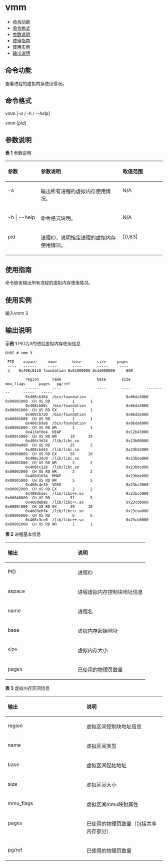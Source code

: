 # vmm<a name="ZH-CN_TOPIC_0000001133846480"></a>

-   [命令功能](#section445335110416)
-   [命令格式](#section1795712553416)
-   [参数说明](#section92544592410)
-   [使用指南](#section104151141252)
-   [使用实例](#section11545171957)
-   [输出说明](#section075617368542)

## 命令功能<a name="section445335110416"></a>

查看进程的虚拟内存使用情况。

## 命令格式<a name="section1795712553416"></a>

vmm \[_-a / -h / --help_\]

vmm \[_pid_\]

## 参数说明<a name="section92544592410"></a>

**表 1**  参数说明

<a name="table3900mcpsimp"></a>
<table><thead align="left"><tr id="row3906mcpsimp"><th class="cellrowborder" valign="top" width="21%" id="mcps1.2.4.1.1"><p id="p3908mcpsimp"><a name="p3908mcpsimp"></a><a name="p3908mcpsimp"></a>参数</p>
</th>
<th class="cellrowborder" valign="top" width="52%" id="mcps1.2.4.1.2"><p id="p3910mcpsimp"><a name="p3910mcpsimp"></a><a name="p3910mcpsimp"></a>参数说明</p>
</th>
<th class="cellrowborder" valign="top" width="27%" id="mcps1.2.4.1.3"><p id="p3912mcpsimp"><a name="p3912mcpsimp"></a><a name="p3912mcpsimp"></a>取值范围</p>
</th>
</tr>
</thead>
<tbody><tr id="row3913mcpsimp"><td class="cellrowborder" valign="top" width="21%" headers="mcps1.2.4.1.1 "><p id="p17944444181717"><a name="p17944444181717"></a><a name="p17944444181717"></a>-a</p>
</td>
<td class="cellrowborder" valign="top" width="52%" headers="mcps1.2.4.1.2 "><p id="p209441344121716"><a name="p209441344121716"></a><a name="p209441344121716"></a>输出所有进程的虚拟内存使用情况。</p>
</td>
<td class="cellrowborder" valign="top" width="27%" headers="mcps1.2.4.1.3 "><p id="p3919mcpsimp"><a name="p3919mcpsimp"></a><a name="p3919mcpsimp"></a>N/A</p>
</td>
</tr>
<tr id="row3920mcpsimp"><td class="cellrowborder" valign="top" width="21%" headers="mcps1.2.4.1.1 "><p id="p1944124412171"><a name="p1944124412171"></a><a name="p1944124412171"></a>-h | --help</p>
</td>
<td class="cellrowborder" valign="top" width="52%" headers="mcps1.2.4.1.2 "><p id="p1494494441713"><a name="p1494494441713"></a><a name="p1494494441713"></a>命令格式说明。</p>
</td>
<td class="cellrowborder" valign="top" width="27%" headers="mcps1.2.4.1.3 "><p id="p3926mcpsimp"><a name="p3926mcpsimp"></a><a name="p3926mcpsimp"></a>N/A</p>
</td>
</tr>
<tr id="row3934mcpsimp"><td class="cellrowborder" valign="top" width="21%" headers="mcps1.2.4.1.1 "><p id="p5945444181720"><a name="p5945444181720"></a><a name="p5945444181720"></a>pid</p>
</td>
<td class="cellrowborder" valign="top" width="52%" headers="mcps1.2.4.1.2 "><p id="p1594515442177"><a name="p1594515442177"></a><a name="p1594515442177"></a>进程ID，说明指定进程的虚拟内存使用情况。</p>
</td>
<td class="cellrowborder" valign="top" width="27%" headers="mcps1.2.4.1.3 "><p id="p3940mcpsimp"><a name="p3940mcpsimp"></a><a name="p3940mcpsimp"></a>[0,63]</p>
</td>
</tr>
</tbody>
</table>

## 使用指南<a name="section104151141252"></a>

命令缺省输出所有进程的虚拟内存使用情况。

## 使用实例<a name="section11545171957"></a>

输入vmm 3

## 输出说明<a name="section075617368542"></a>

**示例 1**  PID为3的进程虚拟内存使用信息

```shell
OHOS # vmm 3

 PID    aspace     name       base       size     pages
 ----   ------     ----       ----       -----     ----
 3    0x408c0118 foundation 0x01000000 0x3e000000     800

         region      name                base       size       mmu_flags      pages   pg/ref
         ------      ----                ----       ----       ---------      -----   -----
         0x408cb364  /bin/foundation                  0x06da3000 0x00001000  CH US RD          1       1
         0x408cb80c  /bin/foundation                  0x06da4000 0x00001000  CH US RD EX       1       1
         0x408cb720  /bin/foundation                  0x06da5000 0x00001000  CH US RD          1       1
         0x408cb9a8  /bin/foundation                  0x06da6000 0x00001000  CH US RD WR       1       1
         0x413efde4  HEAP                             0x12b43000 0x00015000  CH US RD WR      19      19
         0x408c3d34  /lib/libc.so                     0x23b08000 0x0004a000  CH US RD         25       2
         0x408cbd44  /lib/libc.so                     0x23b52000 0x00068000  CH US RD EX      58      10
         0x408c3dc0  /lib/libc.so                     0x23bba000 0x00002000  CH US RD WR       2       2
         0x408cc128  /lib/libc.so                     0x23bbc000 0x00002000  CH US RD WR       2       2
         0x408d1634  MMAP                             0x23bbe000 0x00005000  CH US RD WR       5       5
         0x408c4e10  VDSO                             0x23bc3000 0x00002000  CH US RD EX       2       2
         0x408dbaec  /lib/libc++.so                   0x23bc5000 0x00046000  CH US RD         51       5
         0x408deba8  /lib/libc++.so                   0x23c0b000 0x0009f000  CH US RD EX      29      10
         0x408debf4  /lib/libc++.so                   0x23caa000 0x00006000  CH US RD          6       6
         0x408c3ce0  /lib/libc++.so                   0x23cb0000 0x00001000  CH US RD WR       1       1
```

**表 2**  进程基本信息

<a name="table17136143042317"></a>
<table><thead align="left"><tr id="row1113611307232"><th class="cellrowborder" valign="top" width="50%" id="mcps1.2.3.1.1"><p id="p17137173017232"><a name="p17137173017232"></a><a name="p17137173017232"></a>输出</p>
</th>
<th class="cellrowborder" valign="top" width="50%" id="mcps1.2.3.1.2"><p id="p171371302230"><a name="p171371302230"></a><a name="p171371302230"></a>说明</p>
</th>
</tr>
</thead>
<tbody><tr id="row11371230202317"><td class="cellrowborder" valign="top" width="50%" headers="mcps1.2.3.1.1 "><p id="p0137630122313"><a name="p0137630122313"></a><a name="p0137630122313"></a>PID</p>
</td>
<td class="cellrowborder" valign="top" width="50%" headers="mcps1.2.3.1.2 "><p id="p513793016233"><a name="p513793016233"></a><a name="p513793016233"></a>进程ID</p>
</td>
</tr>
<tr id="row61371630112315"><td class="cellrowborder" valign="top" width="50%" headers="mcps1.2.3.1.1 "><p id="p18137133019236"><a name="p18137133019236"></a><a name="p18137133019236"></a>aspace</p>
</td>
<td class="cellrowborder" valign="top" width="50%" headers="mcps1.2.3.1.2 "><p id="p9137130122311"><a name="p9137130122311"></a><a name="p9137130122311"></a>进程虚拟内存控制块地址信息</p>
</td>
</tr>
<tr id="row613793015232"><td class="cellrowborder" valign="top" width="50%" headers="mcps1.2.3.1.1 "><p id="p12137230172311"><a name="p12137230172311"></a><a name="p12137230172311"></a>name</p>
</td>
<td class="cellrowborder" valign="top" width="50%" headers="mcps1.2.3.1.2 "><p id="p19137193018235"><a name="p19137193018235"></a><a name="p19137193018235"></a>进程名</p>
</td>
</tr>
<tr id="row1613763019237"><td class="cellrowborder" valign="top" width="50%" headers="mcps1.2.3.1.1 "><p id="p1413723015233"><a name="p1413723015233"></a><a name="p1413723015233"></a>base</p>
</td>
<td class="cellrowborder" valign="top" width="50%" headers="mcps1.2.3.1.2 "><p id="p1613783082319"><a name="p1613783082319"></a><a name="p1613783082319"></a>虚拟内存起始地址</p>
</td>
</tr>
<tr id="row141376308237"><td class="cellrowborder" valign="top" width="50%" headers="mcps1.2.3.1.1 "><p id="p101371730162319"><a name="p101371730162319"></a><a name="p101371730162319"></a>size</p>
</td>
<td class="cellrowborder" valign="top" width="50%" headers="mcps1.2.3.1.2 "><p id="p18137143092313"><a name="p18137143092313"></a><a name="p18137143092313"></a>虚拟内存大小</p>
</td>
</tr>
<tr id="row19137163072316"><td class="cellrowborder" valign="top" width="50%" headers="mcps1.2.3.1.1 "><p id="p16137183013235"><a name="p16137183013235"></a><a name="p16137183013235"></a>pages</p>
</td>
<td class="cellrowborder" valign="top" width="50%" headers="mcps1.2.3.1.2 "><p id="p5137130142314"><a name="p5137130142314"></a><a name="p5137130142314"></a>已使用的物理页数量</p>
</td>
</tr>
</tbody>
</table>

**表 3**  虚拟内存区间信息

<a name="table1195314682418"></a>
<table><thead align="left"><tr id="row14953144632413"><th class="cellrowborder" valign="top" width="50%" id="mcps1.2.3.1.1"><p id="p1195314617242"><a name="p1195314617242"></a><a name="p1195314617242"></a>输出</p>
</th>
<th class="cellrowborder" valign="top" width="50%" id="mcps1.2.3.1.2"><p id="p13953174614243"><a name="p13953174614243"></a><a name="p13953174614243"></a>说明</p>
</th>
</tr>
</thead>
<tbody><tr id="row18953114610242"><td class="cellrowborder" valign="top" width="50%" headers="mcps1.2.3.1.1 "><p id="p09531746132417"><a name="p09531746132417"></a><a name="p09531746132417"></a>region</p>
</td>
<td class="cellrowborder" valign="top" width="50%" headers="mcps1.2.3.1.2 "><p id="p1795344642412"><a name="p1795344642412"></a><a name="p1795344642412"></a>虚拟区间控制块地址信息</p>
</td>
</tr>
<tr id="row1795384682411"><td class="cellrowborder" valign="top" width="50%" headers="mcps1.2.3.1.1 "><p id="p199531846112417"><a name="p199531846112417"></a><a name="p199531846112417"></a>name</p>
</td>
<td class="cellrowborder" valign="top" width="50%" headers="mcps1.2.3.1.2 "><p id="p19539466245"><a name="p19539466245"></a><a name="p19539466245"></a>虚拟区间类型</p>
</td>
</tr>
<tr id="row99531446132410"><td class="cellrowborder" valign="top" width="50%" headers="mcps1.2.3.1.1 "><p id="p139531946132417"><a name="p139531946132417"></a><a name="p139531946132417"></a>base</p>
</td>
<td class="cellrowborder" valign="top" width="50%" headers="mcps1.2.3.1.2 "><p id="p139536468242"><a name="p139536468242"></a><a name="p139536468242"></a>虚拟区间起始地址</p>
</td>
</tr>
<tr id="row79531046122418"><td class="cellrowborder" valign="top" width="50%" headers="mcps1.2.3.1.1 "><p id="p11953546102418"><a name="p11953546102418"></a><a name="p11953546102418"></a>size</p>
</td>
<td class="cellrowborder" valign="top" width="50%" headers="mcps1.2.3.1.2 "><p id="p89531246142419"><a name="p89531246142419"></a><a name="p89531246142419"></a>虚拟区间大小</p>
</td>
</tr>
<tr id="row1295315464240"><td class="cellrowborder" valign="top" width="50%" headers="mcps1.2.3.1.1 "><p id="p7953154602419"><a name="p7953154602419"></a><a name="p7953154602419"></a>mmu_flags</p>
</td>
<td class="cellrowborder" valign="top" width="50%" headers="mcps1.2.3.1.2 "><p id="p395464620242"><a name="p395464620242"></a><a name="p395464620242"></a>虚拟区间mmu映射属性</p>
</td>
</tr>
<tr id="row10954154692413"><td class="cellrowborder" valign="top" width="50%" headers="mcps1.2.3.1.1 "><p id="p1195484642410"><a name="p1195484642410"></a><a name="p1195484642410"></a>pages</p>
</td>
<td class="cellrowborder" valign="top" width="50%" headers="mcps1.2.3.1.2 "><p id="p29541546112416"><a name="p29541546112416"></a><a name="p29541546112416"></a>已使用的物理页数量（包括共享内存部分）</p>
</td>
</tr>
<tr id="row1395411463246"><td class="cellrowborder" valign="top" width="50%" headers="mcps1.2.3.1.1 "><p id="p14954146152418"><a name="p14954146152418"></a><a name="p14954146152418"></a>pg/ref</p>
</td>
<td class="cellrowborder" valign="top" width="50%" headers="mcps1.2.3.1.2 "><p id="p10954164642419"><a name="p10954164642419"></a><a name="p10954164642419"></a>已使用的物理页数量</p>
</td>
</tr>
</tbody>
</table>
